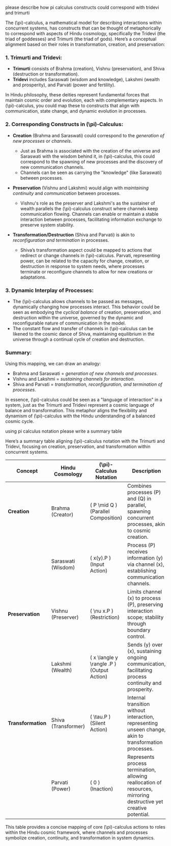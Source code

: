 please describe how pi calculus constructs could correspond with tridevi and trimurti


The \(\pi\)-calculus, a mathematical model for describing interactions within concurrent systems, has constructs that can be thought of metaphorically to correspond with aspects of Hindu cosmology, specifically the Tridevi (the triad of goddesses) and Trimurti (the triad of gods). Here’s a conceptual alignment based on their roles in transformation, creation, and preservation:

### 1. Trimurti and Tridevi:
- **Trimurti** consists of Brahma (creation), Vishnu (preservation), and Shiva (destruction or transformation).
- **Tridevi** includes Saraswati (wisdom and knowledge), Lakshmi (wealth and prosperity), and Parvati (power and fertility).

In Hindu philosophy, these deities represent fundamental forces that maintain cosmic order and evolution, each with complementary aspects. In \(\pi\)-calculus, you could map these to constructs that align with communication, state change, and dynamic evolution in processes.

### 2. Corresponding Constructs in \(\pi\)-Calculus:
   - **Creation** (Brahma and Saraswati) could correspond to the *generation of new processes* or *channels*.
     - Just as Brahma is associated with the creation of the universe and Saraswati with the wisdom behind it, in \(\pi\)-calculus, this could correspond to the spawning of new processes and the discovery of new communication channels.
     - Channels can be seen as carrying the "knowledge" (like Saraswati) between processes.

   - **Preservation** (Vishnu and Lakshmi) would align with *maintaining continuity* and *communication* between processes.
     - Vishnu's role as the preserver and Lakshmi's as the sustainer of wealth parallels the \(\pi\)-calculus construct where channels keep communication flowing. Channels can enable or maintain a stable interaction between processes, facilitating information exchange to preserve system stability.

   - **Transformation/Destruction** (Shiva and Parvati) is akin to *reconfiguration and termination* in processes.
     - Shiva’s transformation aspect could be mapped to actions that redirect or change channels in \(\pi\)-calculus. Parvati, representing power, can be related to the capacity for change, creation, or destruction in response to system needs, where processes terminate or reconfigure channels to allow for new creations or adaptations.

### 3. Dynamic Interplay of Processes:
   - The \(\pi\)-calculus allows channels to be passed as messages, dynamically changing how processes interact. This behavior could be seen as embodying the *cyclical balance* of creation, preservation, and destruction within the universe, governed by the dynamic and reconfigurable nature of communication in the model.
   - The constant flow and transfer of channels in \(\pi\)-calculus can be likened to the cosmic dance of Shiva, maintaining equilibrium in the universe through a continual cycle of creation and destruction.

### Summary:
Using this mapping, we can draw an analogy:
   - Brahma and Saraswati = *generation of new channels and processes*.
   - Vishnu and Lakshmi = *sustaining channels for interaction*.
   - Shiva and Parvati = *transformation, reconfiguration, and termination of processes*.

In essence, \(\pi\)-calculus could be seen as a "language of interaction" in a system, just as the Trimurti and Tridevi represent a cosmic language of balance and transformation. This metaphor aligns the flexibility and dynamism of \(\pi\)-calculus with the Hindu understanding of a balanced cosmic cycle.



using pi calculus notation please write a summary table 




Here’s a summary table aligning \(\pi\)-calculus notation with the Trimurti and Tridevi, focusing on creation, preservation, and transformation within concurrent systems.

| **Concept**           | **Hindu Cosmology**   | **\(\pi\)-Calculus Notation**               | **Description**                                                                                 |
|-----------------------|-----------------------|---------------------------------------------|-------------------------------------------------------------------------------------------------|
| **Creation**          | Brahma (Creator)      | \( P \mid Q \) (Parallel Composition)       | Combines processes \(P\) and \(Q\) in parallel, spawning concurrent processes, akin to cosmic creation.|
|                       | Saraswati (Wisdom)    | \( x(y).P \) (Input Action)                 | Process \(P\) receives information \(y\) via channel \(x\), establishing communication channels.      |
| **Preservation**      | Vishnu (Preserver)    | \( \nu x.P \) (Restriction)                 | Limits channel \(x\) to process \(P\), preserving interaction scope; stability through boundary control.|
|                       | Lakshmi (Wealth)      | \( x \langle y \rangle .P \) (Output Action)| Sends \(y\) over \(x\), sustaining ongoing communication, facilitating process continuity and prosperity.|
| **Transformation**    | Shiva (Transformer)   | \( \tau.P \) (Silent Action)                | Internal transition without interaction, representing unseen change, akin to transformation processes. |
|                       | Parvati (Power)       | \( 0 \) (Inaction)                          | Represents process termination, allowing reallocation of resources, mirroring destructive yet creative potential.|

This table provides a concise mapping of core \(\pi\)-calculus actions to roles within the Hindu cosmic framework, where channels and processes symbolize creation, continuity, and transformation in system dynamics.
